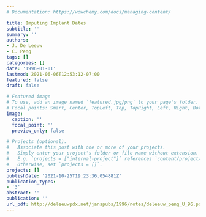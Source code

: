 ```yaml
---
# Documentation: https://wowchemy.com/docs/managing-content/

title: Imputing Implant Dates
subtitle: ''
summary: ''
authors:
- J. De Leeuw
- C. Peng
tags: []
categories: []
date: '1996-01-01'
lastmod: 2021-06-06T12:53:12-07:00
featured: false
draft: false

# Featured image
# To use, add an image named `featured.jpg/png` to your page's folder.
# Focal points: Smart, Center, TopLeft, Top, TopRight, Left, Right, BottomLeft, Bottom, BottomRight.
image:
  caption: ''
  focal_point: ''
  preview_only: false

# Projects (optional).
#   Associate this post with one or more of your projects.
#   Simply enter your project's folder or file name without extension.
#   E.g. `projects = ["internal-project"]` references `content/project/deep-learning/index.md`.
#   Otherwise, set `projects = []`.
projects: []
publishDate: '2021-10-25T19:23:36.054881Z'
publication_types:
- '3'
abstract: ''
publication: ''
url_pdf: http://deleeuwpdx.net/janspubs/1996/notes/deleeuw_peng_U_96.pdf
---
```

